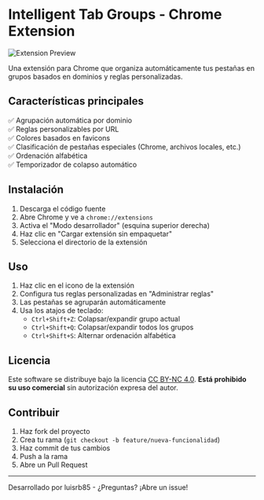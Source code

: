 # Intelligent Tab Groups - Chrome Extension

![Extension Preview](assets/icons/icon128.png)

Una extensión para Chrome que organiza automáticamente tus pestañas en grupos basados en dominios y reglas personalizadas.

## Características principales
✅ Agrupación automática por dominio  
✅ Reglas personalizables por URL  
✅ Colores basados en favicons  
✅ Clasificación de pestañas especiales (Chrome, archivos locales, etc.)  
✅ Ordenación alfabética  
✅ Temporizador de colapso automático  

## Instalación
1. Descarga el código fuente
2. Abre Chrome y ve a `chrome://extensions`
3. Activa el "Modo desarrollador" (esquina superior derecha)
4. Haz clic en "Cargar extensión sin empaquetar"
5. Selecciona el directorio de la extensión

## Uso
1. Haz clic en el icono de la extensión
2. Configura tus reglas personalizadas en "Administrar reglas"
3. Las pestañas se agruparán automáticamente
4. Usa los atajos de teclado:
   - `Ctrl+Shift+Z`: Colapsar/expandir grupo actual
   - `Ctrl+Shift+Q`: Colapsar/expandir todos los grupos
   - `Ctrl+Shift+S`: Alternar ordenación alfabética

## Licencia
Este software se distribuye bajo la licencia [CC BY-NC 4.0](LICENSE). **Está prohibido su uso comercial** sin autorización expresa del autor.

## Contribuir
1. Haz fork del proyecto
2. Crea tu rama (`git checkout -b feature/nueva-funcionalidad`)
3. Haz commit de tus cambios
4. Push a la rama
5. Abre un Pull Request

---

Desarrollado por luisrb85 - ¿Preguntas? ¡Abre un issue!
